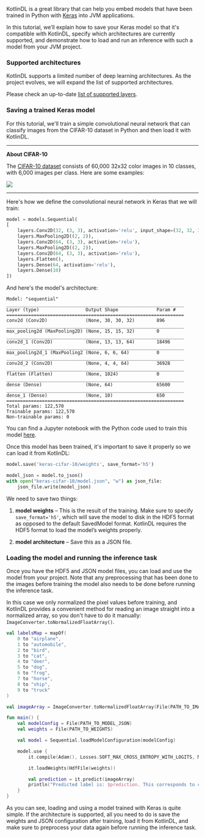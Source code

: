 KotlinDL is a great library that can help you embed models that have been trained in Python with [Keras](https://keras.io) into JVM applications.

In this tutorial, we’ll explain how to save your Keras model so that it's compatible with KotlinDL, 
specify which architectures are currently supported, and demonstrate how to load and run an inference with such a model from your JVM project. 
  
### Supported architectures
KotlinDL supports a limited number of deep learning architectures. As the project evolves, we will expand the list of supported architectures.

Please check an up-to-date [list of supported layers](../README.md#Limitations).

### Saving a trained Keras model 
For this tutorial, we'll train a simple convolutional neural network that can classify images 
from the CIFAR-10 dataset in Python and then load it with KotlinDL.

---
**About CIFAR-10**

The [CIFAR-10 dataset](https://www.cs.toronto.edu/~kriz/cifar.html) consists of 60,000 32x32 color images in 10 classes, with 6,000 images per class. 
Here are some examples: 

![](images/cifar.png)

--- 
 
Here's how we define the convolutional neural network in Keras that we will train:
```python
model = models.Sequential(
[
    layers.Conv2D(32, (3, 3), activation='relu', input_shape=(32, 32, 3)),
    layers.MaxPooling2D((2, 2)),
    layers.Conv2D(64, (3, 3), activation='relu'),
    layers.MaxPooling2D((2, 2)), 
    layers.Conv2D(64, (3, 3), activation='relu'),
    layers.Flatten(),
    layers.Dense(64, activation='relu'),
    layers.Dense(10)
])
```

And here's the model's architecture:

```
Model: "sequential"
_________________________________________________________________
Layer (type)                 Output Shape              Param #   
=================================================================
conv2d (Conv2D)              (None, 30, 30, 32)        896       
_________________________________________________________________
max_pooling2d (MaxPooling2D) (None, 15, 15, 32)        0         
_________________________________________________________________
conv2d_1 (Conv2D)            (None, 13, 13, 64)        18496     
_________________________________________________________________
max_pooling2d_1 (MaxPooling2 (None, 6, 6, 64)          0         
_________________________________________________________________
conv2d_2 (Conv2D)            (None, 4, 4, 64)          36928     
_________________________________________________________________
flatten (Flatten)            (None, 1024)              0         
_________________________________________________________________
dense (Dense)                (None, 64)                65600     
_________________________________________________________________
dense_1 (Dense)              (None, 10)                650       
=================================================================
Total params: 122,570
Trainable params: 122,570
Non-trainable params: 0
```

You can find a Jupyter notebook with the Python code used to train this model [here](CIFAR-10.ipynb). 

Once this model has been trained, it's important to save it properly so we can load it from KotlinDL:
```python
model.save('keras-cifar-10/weights', save_format='h5')

model_json = model.to_json()
with open("keras-cifar-10/model.json", "w") as json_file:
    json_file.write(model_json)
```

We need to save two things:
1) **model weights** – This is the result of the training. Make sure to specify `save_format='h5'`, which will save the model to disk in the HDF5 format as opposed to the default SavedModel format. 
KotlinDL requires the HDF5 format to load the model’s weights properly.

2) **model architecture** – Save this as a JSON file. 

### Loading the model and running the inference task
Once you have the HDF5 and JSON model files, you can load and use the model from your project. 
Note that any preprocessing that has been done to the images before training the model also needs to be done before running the inference task.

In this case we only normalized the pixel values before training, 
and KotlinDL provides a convenient method for reading an image straight into a normalized array, 
so you don't have to do it manually:  `ImageConverter.toNormalizedFloatArray()`. 

```kotlin
val labelsMap = mapOf(
    0 to "airplane",
    1 to "automobile",
    2 to "bird",
    3 to "cat",
    4 to "deer",
    5 to "dog",
    6 to "frog",
    7 to "horse",
    8 to "ship",
    9 to "truck"
)

val imageArray = ImageConverter.toNormalizedFloatArray(File(PATH_TO_IMAGE))

fun main() {
    val modelConfig = File(PATH_TO_MODEL_JSON)
    val weights = File(PATH_TO_WEIGHTS)

    val model = Sequential.loadModelConfiguration(modelConfig)

    model.use {
        it.compile(Adam(), Losses.SOFT_MAX_CROSS_ENTROPY_WITH_LOGITS, Metrics.ACCURACY)

        it.loadWeights(HdfFile(weights))

        val prediction = it.predict(imageArray)
        println("Predicted label is: $prediction. This corresponds to class ${labelsMap[prediction]}.")
    }
}
```

As you can see, loading and using a model trained with Keras is quite simple. 
If the architecture is supported, all you need to do is save the weights and JSON configuration after training, 
load it from KotlinDL, and make sure to preprocess your data again before running the inference task.



  
